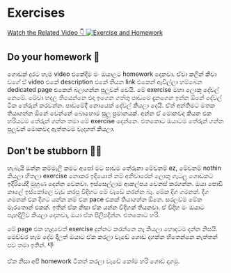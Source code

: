 # Exercises

[Watch the Related Video 👇 ![Exercise and Homework](https://i3.ytimg.com/vi/xrmdh8mtdm8/maxresdefault.jpg)](https://youtu.be/xrmdh8mtdm8)

## Do your homework 📰
ගොඩක් දුරට හැම video එකේදිම මං ඔයාලට homework දෙනවා. ඒවා කලින් කීවා වගේ ඒ video එකේ description එකේ තියන link එකෙන් ඇවිල්ලා හම්බෙන dedicated page එකෙන් බලාගන්න පුලුවන් වෙයි. මේ exercise මහා ලොකූ දේවල් නෙමේ. මේවා හදල තියෙන්නෙ එදා ඉගෙන ගත්තු පාඩමෙ දැනගෙන ඉන්න ඕනේ දේවල් ටික තේරුන් කරවන්න. පාඩමේදී නොයෙක් දේවල් කියලා දෙයි. ඒත් අන්තිමට මතක තියාගන්න ඕනේ වෙන්නේ බොහොම සුලු ප්‍රමානයක්. අන්න ඒ මොනවද කියන එක හරියටම තේරුන් ගන්න තමා මේ exercise දෙන්නෙ. එතකොට ඔයාටම තේරුන් ගන්න පුලුවන් මොනවද ඇත්තටම වැදගත් කියලා.

## Don't be stubborn 🙅‍♂️
හැබැයි ඔන්න කම්මැලි කමට අපෝ මට පාඩම තේරුනා මේවනම් ez, මේවනම් nothin කියලා හිතලා exercise නොකර ඉදියොත් නම් අනිවාරෙන් ලොකු ගැටලු ගොඩකට ඉදිරියේදී මුහුණ දෙන්න වෙනවා. ඉස්සෙල්ලාම ආකල්පය වෙනස් කරගන්න. ඔයා පොඩි කාලේ ඉස්කෝලෙ වැඩ කරපු විදිහට මේ වැඩේ කරන්න බෑ. මේක දිග ගමනක්. දිග ගමනක් එක දිගට යන්න නම් එක pace එකක් තියාගන්න ඕනෙ. සරලවම මේක මැරතොන් එකක්. ඉතින් ඒක නිසා ඒක යන්න විදිහක් තියනවා. ඒ විදිහ මං ඔයාට පැහදිලිව කියලා දෙනවා, ඔයා ඒක පිලිපදින්න. එතකොට හරි.

මේ page එක හැදුවෙත් exercise දුන්නට කරන්නෙ නෑ කියලා හොදටම දන්න නිසයි. මෙච්චර හැම දේම දීලත් ඔයාට ඒක කරලා වැඩේ ගොඩ දාගන්න හිතෙන්නෙ නැත්තන් පව තමා ඉතින්. 👎

ඒක නිසා අපි homework ටිකත් කරලා වැඩේ කෝම හරි ගොඩ දාගමු.